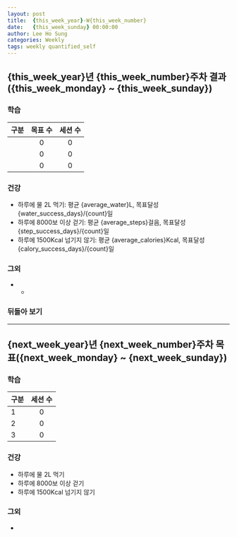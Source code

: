 ```yaml
---
layout: post
title:  {this_week_year}-W{this_week_number}
date:   {this_week_sunday} 00:00:00
author: Lee Ho Sung
categories: Weekly
tags: weekly quantified_self
---
```


## {this_week_year}년 {this_week_number}주차 결과({this_week_monday} ~ {this_week_sunday})

### 학습

| 구분                                        | 목표 수 | 세션 수 |
| ------------------------------------------- |:-------:|:-------:|
|                                             | 0       | 0       |
|                                             | 0       | 0       |
|                                             | 0       | 0       |

### 건강 

* 하루에 물 2L 먹기: 평균 {average_water}L, 목표달성 {water_success_days}/{count}일
* 하루에 8000보 이상 걷기: 평균 {average_steps}걸음, 목표달성 {step_success_days}/{count}일
* 하루에 1500Kcal 넘기지 않기: 평균 {average_calories}Kcal, 목표달성 {calory_success_days}/{count}일

### 그외

 * -

### 뒤돌아 보기


---

## {next_week_year}년 {next_week_number}주차 목표({next_week_monday} ~ {next_week_sunday})

### 학습

| 구분                                        | 세션 수 |
| ------------------------------------------- |:-------:|
| 1                                           | 0       |
| 2                                           | 0       |
| 3                                           | 0       |

### 건강

* 하루에 물 2L 먹기 
* 하루에 8000보 이상 걷기
* 하루에 1500Kcal 넘기지 않기 

### 그외

* 
